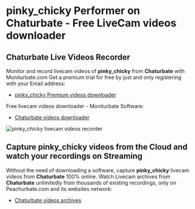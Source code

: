 # pinky_chicky Performer on Chaturbate - Free LiveCam videos downloader

## Chaturbate Live Videos Recorder

Monitor and record livecam videos of **pinky_chicky** from **Chaturbate** with Moniturbate.com
Get a premium trial for free by just and only registering with your Email address:
* [pinky_chicky Premium videos downloader](https://moniturbate.com/request-demo-licence-key.html)

Free livecam videos downloader - Moniturbate Software:
* [Chaturbate videos downloader](https://moniturbate.com/moniturbate-download-software.html)

![pinky_chicky livecam videos recorder](https://peachurnet.com/templates/moniturbate-software.png)


## Capture pinky_chicky videos from the Cloud and watch your recordings on Streaming

Without the need of downloading a software, capture **pinky_chicky** livecam videos from **Chaturbate** 100% online.
Watch Livecam archives from **Chaturbate** unlimitedly from thousands of existing recordings, only on Peachurbate.com and its websites network:
* [Chaturbate videos archives](https://peachurnet.com/)